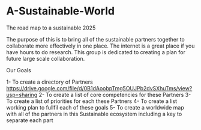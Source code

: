 # A-Sustainable-World
The road map to a sustainable 2025

The purpose of this is to bring all of the sustainable partners together to collaborate more effectively in one place.
The internet is a great place if you have hours to do research. This group is dedicated to creating a plan for future 
large scale collaboration. 

Our Goals

1- To create a directory of Partners
https://drive.google.com/file/d/0B1dAoobpTmg5OUJPb2dvSXhuTms/view?usp=sharing
2- To create a list of core competencies for these Partners 
3- To create a list of priorities for each these Partners
4- To create a list working plan to fullfil each of these goals
5- To create a worldwide map with all of the partners in this Sustainable ecosystem including a key to separate each part
